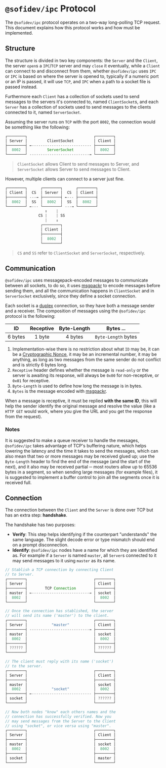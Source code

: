 # `@sofidev/ipc` Protocol

The `@sofidev/ipc` protocol operates on a two-way long-polling TCP request. This document explains how
this protocol works and how must be implemented.

## Structure

The structure is divided in two key components: the `Server` and the `Client`, the server `open`s a `IPC`/`TCP` server
and may `close` it eventually, while a `Client` can connect to and disconnect from them, whether `@sofidev/ipc` uses `IPC` or
`IPC` is based on where the server is opened to, typically if a numeric port or an IP is passed, it will use `TCP`, and
`IPC` when a path to a socket file is passed instead.

Furthermore each `Client` has a collection of sockets used to send messages to the servers it's connected to, named
`ClientSocket`s, and each `Server` has a collection of sockets used to send messages to the clients connected to it,
named `ServerSocket`.

Assuming the server runs on `TCP` with the port `8002`, the connection would be something like the following:

```java
┌────────┐                              ┌────────┐
│ Server │         ClientSocket         │ Client │
├────────┤ ←--------------------------- ├────────┤
│  8002  │         ServerSocket         │  8002  │
└────────┘ ---------------------------→ └────────┘
```

> `ClientSocket` allows Client to send messages to Server, and `ServerSocket` allows Server to send messages to Client.

However, multiple clients can connect to a server just fine.

```java
┌────────┐      ┌────────┐      ┌────────┐
│ Client │  CS  │ Server │  CS  │ Client │
├────────┤ ---→ ├────────┤ ←--- ├────────┤
│  8002  │  SS  │  8002  │  SS  │  8002  │
└────────┘ ←--- └────────┘ ---→ └────────┘
                  ↑    |
               CS |    | SS
                  |    ↓
                ┌────────┐
                │ Client │
                ├────────┤
                │  8002  │
                └────────┘
```

> `CS` and `SS` refer to `ClientSocket` and `ServerSocket`, respectively.

## Communication

`@sofidev/ipc` uses messagepack-encoded messages to communicate between all sockets, to do so, it uses [msgpackr][msgpackr]
to encode messages before sending them, and all the communication happens in `ClientSocket` and in `ServerSocket`
exclusively, since they define a socket connection.

Each socket is a [duplex][] connection, so they have both a message sender and a receiver. The composition of messages
using the `@sofidev/ipc` protocol is the following:

|   ID    | Receptive | Byte-Length |      Bytes ...      |
| :-----: | :-------: | :---------: | :-----------------: |
| 6 bytes |  1 byte   |   4 bytes   | `Byte-Length` bytes |

1. Implementation-wise there is no restriction about what `ID` may be, it can be a [Cryptographic Nonce][crypto_nonce],
   it may be an incremental number, it may be anything, as long as two messages from the same sender do not conflict and is
   strictly 6 bytes long.
1. `Receptive` header defines whether the message is `read-only` or the server is awaiting its response,
   will always be `0x00` for non-receptive, or `0x01` for receptive.
1. `Byte-Length` is used to define how long the message is in bytes.
1. `Bytes` is the message encoded with [msgpackr][msgpackr].

When a message is receptive, it must be replied **with the same ID**, this will help the sender identify the original
message and resolve the value (like a `HTTP GET` would work, where you give the URL and you get the response from the
request).

### Notes

It is suggested to make a queue receiver to handle the messages, `@sofidev/ipc` takes advantage of TCP's buffering nature, which
helps lowering the latency and the time it takes to send the messages, which can also mean that two or more messages
may be received glued up; use the `Byte-Length` header to find the end of the message (and the start of the next), and
it also may be received partial ─ most routers allow up to 65536 bytes in a segment, so when sending large messages (for
example files), it is suggested to implement a buffer control to join all the segments once it is received full.

## Connection

The connection between the `Client` and the `Server` is done over TCP but has an extra step: **handshake**.

The handshake has two purposes:

- **Verify**: This step helps identifying if the counterpart "understands" the same language. The slight decode error or
  type mismatch should end on a prompt disconnection.
- **Identify**: `@sofidev/ipc` nodes have a name for which they are identified as. For example if a `Server` is named `master`,
  all `Server`s connected to it may send messages to it using `master` as its name.

```java
// Stablish a TCP connection by connecting Client
// to Server.
┌────────┐                              ┌────────┐
│ Server │                              │ Client │
├────────┤        TCP Connection        ├────────┤
│ master │ ←--------------------------→ │ socket │
│  8002  │                              │  8002  │
└────────┘                              └────────┘

// Once the connection has stablished, the server
// will send its name ('master') to the client.
┌────────┐                              ┌────────┐
│ Server │           "master"           │ Client │
├────────┤ ---------------------------→ ├────────┤
│ master │                              │ socket │
│  8002  │                              │  8002  │
├────────┤                              ├────────┤
│ ?????? │                              │ ?????? │
└────────┘                              └────────┘

// The client must reply with its name ('socket')
// to the server.
┌────────┐                              ┌────────┐
│ Server │                              │ Client │
├────────┤                              ├────────┤
│ master │                              │ socket │
│  8002  │           "socket"           │  8002  │
├────────┤ ←--------------------------- ├────────┤
│ socket │                              │ ?????? │
└────────┘                              └────────┘

// Now both nodes "know" each others names and the
// connection has successfully verified. Now you
// may send messages from the Server to the Client
// using "socket", or vice versa using "master".
┌────────┐                              ┌────────┐
│ Server │                              │ Client │
├────────┤                              ├────────┤
│ master │                              │ socket │
│  8002  │                              │  8002  │
├────────┤                              ├────────┤
│ socket │                              │ master │
└────────┘                              └────────┘
```

[msgpackr]: https://github.com/kriszyp/msgpackr
[duplex]: https://en.wikipedia.org/wiki/Duplex_(telecommunications)
[crypto_nonce]: https://en.wikipedia.org/wiki/Cryptographic_nonce
